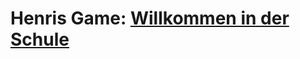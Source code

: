 # <p>Henris Game: <a href="https://pantao42.github.io/henris_spiel_js" target="_blank">Willkommen in der Schule</a></p>
